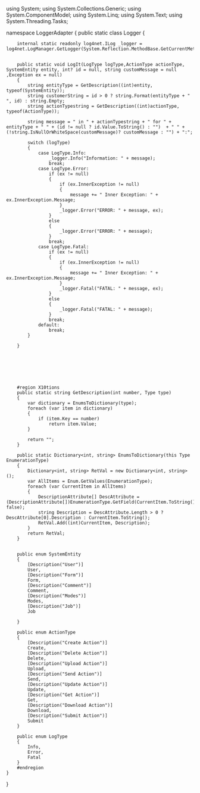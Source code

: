 using System;
using System.Collections.Generic;
using System.ComponentModel;
using System.Linq;
using System.Text;
using System.Threading.Tasks;

namespace LoggerAdapter
{
    public static class Logger
    {

        internal static readonly log4net.ILog _logger = log4net.LogManager.GetLogger(System.Reflection.MethodBase.GetCurrentMethod().DeclaringType);

       
        public static void LogIt(LogType logType,ActionType actionType, SystemEntity entity, int? id = null, string customMessage = null ,Exception ex = null)
        {
            string entityType = GetDescription((int)entity, typeof(SystemEntity));
            string customerString = id > 0 ? string.Format(entityType + " ", id) : string.Empty;
            string actionTypestring = GetDescription((int)actionType, typeof(ActionType));

            string message = " in " + actionTypestring + " for " + entityType + " " + (id != null ? id.Value.ToString() : "")  + " " + (!string.IsNullOrWhiteSpace(customMessage)? customMessage : "") + ":";

            switch (logType)
            {
                case LogType.Info:
                    _logger.Info("Information: " + message);
                    break;
                case LogType.Error:
                    if (ex != null)
                    {
                        if (ex.InnerException != null)
                        {
                            message += " Inner Exception: " + ex.InnerException.Message;
                        }
                        _logger.Error("ERROR: " + message, ex);
                    }
                    else
                    {
                        _logger.Error("ERROR: " + message);
                    }
                    break;
                case LogType.Fatal:
                    if (ex != null)
                    {
                        if (ex.InnerException != null)
                        {
                            message += " Inner Exception: " + ex.InnerException.Message;
                        }
                        _logger.Fatal("FATAL: " + message, ex);
                    }
                    else
                    {
                        _logger.Fatal("FATAL: " + message);
                    }
                    break;
                default:
                    break;
            }

        }



       



        #region X10tions
        public static string GetDescription(int number, Type type)
        {
            var dictionary = EnumsToDictionary(type);
            foreach (var item in dictionary)
            {
                if (item.Key == number)
                    return item.Value;
            }

            return "";
        }

        public static Dictionary<int, string> EnumsToDictionary(this Type EnumerationType)
        {
            Dictionary<int, string> RetVal = new Dictionary<int, string>();
            var AllItems = Enum.GetValues(EnumerationType);
            foreach (var CurrentItem in AllItems)
            {
                DescriptionAttribute[] DescAttribute = (DescriptionAttribute[])EnumerationType.GetField(CurrentItem.ToString()).GetCustomAttributes(typeof(DescriptionAttribute), false);
                string Description = DescAttribute.Length > 0 ? DescAttribute[0].Description : CurrentItem.ToString();
                RetVal.Add((int)CurrentItem, Description);
            }
            return RetVal;
        }


        public enum SystemEntity
        {
            [Description("User")]
            User,
            [Description("Form")]
            Form,
            [Description("Comment")]
            Comment,
            [Description("Modes")]
            Modes,
            [Description("Job")]
            Job
            
        }

        public enum ActionType
        {
            [Description("Create Action")]
            Create,
            [Description("Delete Action")]
            Delete,
            [Description("Upload Action")]
            Upload,
            [Description("Send Action")]
            Send,
            [Description("Update Action")]
            Update,
            [Description("Get Action")]
            Get,
            [Description("Download Action")]
            Download,
            [Description("Submit Action")]
            Submit
        }

        public enum LogType
        {
            Info,
            Error,
            Fatal
        }
        #endregion
    }
}

